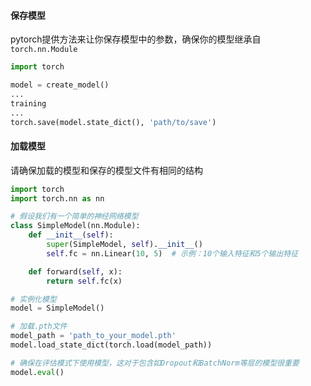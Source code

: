 #### 保存模型
pytorch提供方法来让你保存模型中的参数，确保你的模型继承自`torch.nn.Module`
```python
import torch

model = create_model()
...
training
...
torch.save(model.state_dict(), 'path/to/save')
```

#### 加载模型
请确保加载的模型和保存的模型文件有相同的结构
```python
import torch
import torch.nn as nn

# 假设我们有一个简单的神经网络模型
class SimpleModel(nn.Module):
    def __init__(self):
        super(SimpleModel, self).__init__()
        self.fc = nn.Linear(10, 5)  # 示例：10个输入特征和5个输出特征

    def forward(self, x):
        return self.fc(x)

# 实例化模型
model = SimpleModel()

# 加载.pth文件
model_path = 'path_to_your_model.pth'
model.load_state_dict(torch.load(model_path))

# 确保在评估模式下使用模型，这对于包含如Dropout和BatchNorm等层的模型很重要
model.eval()
```

